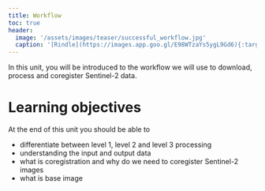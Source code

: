```yaml
---
title: Workflow
toc: true
header:
  image: '/assets/images/teaser/successful_workflow.jpg'
  caption: '[Rindle](https://images.app.goo.gl/E98WTzaYs5ygL9Gd6){:target="_blank"}'
---
```



In this unit, you will be introduced to the workflow we will use to download, process and coregister Sentinel-2 data. 

# Learning objectives
At the end of this unit you should be able to 

* differentiate between level 1, level 2 and level 3 processing
* understanding the input and output data
* what is coregistration and why do we need to coregister Sentinel-2 images
* what is base image
